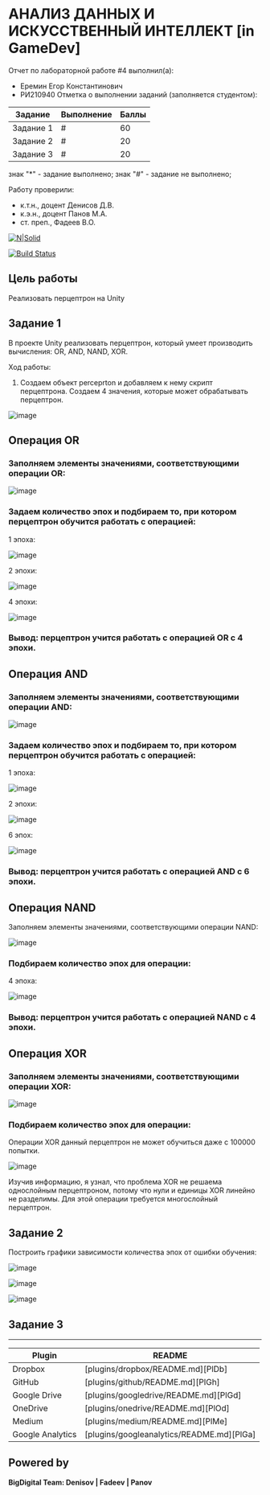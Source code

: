 # АНАЛИЗ ДАННЫХ И ИСКУССТВЕННЫЙ ИНТЕЛЛЕКТ [in GameDev]
Отчет по лабораторной работе #4 выполнил(а):
- Еремин Егор Константинович
- РИ210940
Отметка о выполнении заданий (заполняется студентом):

| Задание | Выполнение | Баллы |
| ------ | ------ | ------ |
| Задание 1 | # | 60 |
| Задание 2 | # | 20 |
| Задание 3 | # | 20 |

знак "*" - задание выполнено; знак "#" - задание не выполнено;

Работу проверили:
- к.т.н., доцент Денисов Д.В.
- к.э.н., доцент Панов М.А.
- ст. преп., Фадеев В.О.

[![N|Solid](https://cldup.com/dTxpPi9lDf.thumb.png)](https://nodesource.com/products/nsolid)

[![Build Status](https://travis-ci.org/joemccann/dillinger.svg?branch=master)](https://travis-ci.org/joemccann/dillinger)

## Цель работы
Реализовать перцептрон на Unity

## Задание 1
В проекте Unity реализовать перцептрон, который умеет производить вычисления:
OR, AND, NAND, XOR.

Ход работы:

1. Создаем объект perceprton и добавляем к нему скрипт перцептрона. Создаем 4 значения, которые может обрабатывать перцептрон.

![image](https://user-images.githubusercontent.com/102966721/204113979-77d36423-63d1-4f92-b9c3-7f156c2cd79d.png)

## Операция OR

### Заполняем элементы значениями, соответствующими операции OR:

![image](https://user-images.githubusercontent.com/102966721/204113830-ccb62307-861f-4583-930c-b2323c1323eb.png)


### Задаем количество эпох и подбираем то, при котором перцептрон обучится работать с операцией: 

1 эпоха:

![image](https://user-images.githubusercontent.com/102966721/204113815-4cae8670-7f71-4287-972d-d72f2878cd9a.png)

2 эпохи:

![image](https://user-images.githubusercontent.com/102966721/204113935-3aa5f1a7-1fc9-4b36-ac45-3d50c7426a51.png)

4 эпохи:

![image](https://user-images.githubusercontent.com/102966721/204113948-169b323f-8d7a-4385-86ee-835d89f26ab6.png)

### Вывод: перцептрон учится работать с операцией OR с 4 эпохи.

## Операция AND 

### Заполняем элементы значениями, соответствующими операции AND:

![image](https://user-images.githubusercontent.com/102966721/204114044-651fd31d-f2c9-45d3-9ef5-dfd52cd302e1.png)

### Задаем количество эпох и подбираем то, при котором перцептрон обучится работать с операцией:

1 эпоха:

![image](https://user-images.githubusercontent.com/102966721/204114059-3a7f355c-b53e-45bc-85cb-a29d12e08214.png)

2 эпохи:

![image](https://user-images.githubusercontent.com/102966721/204114081-c18dd47c-22ea-434c-8113-9a92dbd6daef.png)

6 эпох:

![image](https://user-images.githubusercontent.com/102966721/204114117-2f0c11c0-8213-4228-9f2a-4e7dd59a0f31.png)

### Вывод: перцептрон учится работать с операцией AND с 6 эпохи.

## Операция NAND

Заполняем элементы значениями, соответствующими операции NAND:

![image](https://user-images.githubusercontent.com/102966721/204114148-20aed3d7-38ce-462b-8ae3-fde46fbbeb3e.png)

### Подбираем количество эпох для операции:

4 эпохa:

![image](https://user-images.githubusercontent.com/102966721/204114175-80abdf4d-dd9b-413c-ba2d-91f8a9973021.png)

### Вывод: перцептрон учится работать с операцией NAND с 4 эпохи.

## Операция XOR

### Заполняем элементы значениями, соответствующими операции XOR:

![image](https://user-images.githubusercontent.com/102966721/204114199-9c2efee0-4b4f-489d-9b45-3cecd5f42fb9.png)

### Подбираем количество эпох для операции:

Операции XOR данный перцептрон не может обучиться даже с 100000 попытки.

![image](https://user-images.githubusercontent.com/102966721/204114682-51de1958-9dcd-4df6-805a-02d2b4405a7d.png)


Изучив информацию, я узнал, что проблема XOR не решаема однослойным перцептроном, потому что нули и единицы XOR линейно не разделимы. Для этой операции требуется многослойный перцептрон. 

## Задание 2

Построить графики зависимости количества эпох от ошибки обучения:

![image](https://user-images.githubusercontent.com/102966721/204115572-bff62ed9-7655-484b-9d1d-8e73403079b9.png)

![image](https://user-images.githubusercontent.com/102966721/204115706-ff92aa7b-6af5-47f3-b5ef-16c068d3e154.png)

![image](https://user-images.githubusercontent.com/102966721/204115789-42223a03-4e11-4b0f-b99e-3e4a386ebf63.png)

## Задание 3
---

| Plugin | README |
| ------ | ------ |
| Dropbox | [plugins/dropbox/README.md][PlDb] |
| GitHub | [plugins/github/README.md][PlGh] |
| Google Drive | [plugins/googledrive/README.md][PlGd] |
| OneDrive | [plugins/onedrive/README.md][PlOd] |
| Medium | [plugins/medium/README.md][PlMe] |
| Google Analytics | [plugins/googleanalytics/README.md][PlGa] |

## Powered by

**BigDigital Team: Denisov | Fadeev | Panov**
